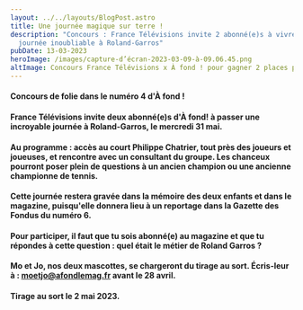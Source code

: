 ```yaml
---
layout: ../../layouts/BlogPost.astro
title: Une journée magique sur terre !
description: "Concours : France Télévisions invite 2 abonné(e)s à vivre une
  journée inoubliable à Roland-Garros"
pubDate: 13-03-2023
heroImage: /images/capture-d’écran-2023-03-09-à-09.06.45.png
altImage: Concours France Télévisions x À fond ! pour gagner 2 places pour Roland-Garros
---
```

#### Concours de folie dans le numéro 4 d'À fond !

#### **France Télévisions** invite deux abonné(e)s d'À fond! à passer une incroyable journée à **Roland-Garros**, le mercredi 31 mai.

#### Au programme : **accès au court Philippe Chatrier**, tout près des joueurs et joueuses, et **rencontre avec un consultant du groupe**. Les chanceux pourront poser plein de questions à un ancien champion ou une ancienne championne de tennis.

#### Cette journée restera gravée dans la mémoire des deux enfants et dans le magazine, puisqu'elle donnera lieu à un reportage dans la Gazette des Fondus du numéro 6.

#### Pour participer, il faut que tu sois **abonné(e) au magazine** et que tu répondes à cette question : quel était le métier de Roland Garros ?

#### Mo et Jo, nos deux mascottes, se chargeront du tirage au sort. Écris-leur à : **moetjo@afondlemag.fr** avant le 28 avril.

#### Tirage au sort le 2 mai 2023.